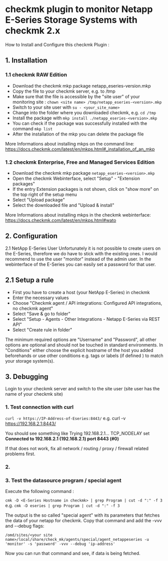 # checkmk plugin to monitor Netapp E-Series Storage Systems with checkmk 2.x

How to Install and Configure this checkmk Plugin :

## 1. Installation 

### 1.1 checkmk RAW Edition

- Download the checkmk mkp package netapp_eseries-version.mkp
- Copy the file to your checkmk server, e.g. to /tmp
- Make sure that the file is accessible by the "site user" of your monitoring site : `chown <site name> /tmp/netapp_eseries-<version>.mkp`
- Switch to your site user with `su - <your_site_name>`
- Change into the folder where you downloaded checkmk, e.g. `cd /tmp`
- Install the package with `mkp install ./netapp_eseries-<version>.mkp`
- You can check if the package was successfully installed with the command `mkp list`
- After the installation of the mkp you can delete the package file

More Informations about installing mkps on the command line:
https://docs.checkmk.com/latest/en/mkps.html#_installation_of_an_mkp

### 1.2 checkmk Enterprise, Free and Managed Services Edition

- Download the checkmk mkp package `netapp_eseries-<version>.mkp`
- Open the checkmk Webinterface, select "Setup" - "Extension packages"
- If the entry Extension packages is not shown, click on "show more" on the top right of the setup menu
- Select "Upload package"
- Select the downloaded file and "Upload & install"

More Informations about installing mkps in the checkmk webinterface:
https://docs.checkmk.com/latest/en/mkps.html#wato

## 2. Configuration

2.1 NetApp E-Series User
Unfortunately it is not possible to create users on the E-Series, therefore we do have to stick with the existing ones.
I would recommend to use the user "monitor" instead of the admin user.
In the webinterface of the E-Series you can easily set a password for that user.

## 2.1 Setup a rule 

- First you have to create a host (your NetApp E-Series) in checkmk
- Enter the necessary values
- Choose "Checkmk agent / API integrations: Configured API integrations, no checkmk agent"
- Select "Save & go to folder"
- Select "Setup - Agents - Other Integrations - Netapp E-Series via REST API"
- Select "Create rule in folder"

The minimum required options are "Username" and "Password", all other options are optional and should not be touched in standard environments.
In "Conditions" either choose the explicit hostname of the host you added beforehands or use other conditions e.g. tags or labels (if defined ) to match your storage system(s).

## 3. Debugging

Login to your checkmk server and switch to the site user (site user has the name of your checkmk site)

### 1. Test connection with curl

`curl -v https://IP-Address-of-Eseries:8443/`
e.g.
curl -v https://192.168.2.1:8443/

You should see something like 
 Trying 192.168.2.1...
 TCP_NODELAY set 
**Connected to 192.168.2.1 (192.168.2.1) port 8443 (#0)**

If that does not work, fix all network / routing / proxy / firewall related problems first. 

### 2. 

### 3. Test the datasource program / special agent

Execute the following command :

`cmk -D <E-Series Hostname in checkmk> | grep Program | cut -d ":" -f 3`
e.g.
`cmk -D eseries | grep Program | cut -d ":" -f 3`

The output is the so called "special agent" with its parameters that fetches the data of your netapp for checkmk. 
Copy that command and add the -vvv and --debug flags:

`/omd/sites/<your site name>/local/share/check_mk/agents/special/agent_netappeseries -u 'monitor' -s 'password' -vvv --debug 'ip-address'`

Now you can run that command and see, if data is being fetched.
